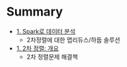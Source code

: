 # Summary

* [1. Spark로 데이터 분석](spark_intro.adoc)
   * 2차정렬에 대한 맵리듀스/하둡 솔루션
* [1. 2차 정렬: 개요](secondary_sort.adoc)
   * 2차 정렬문제 해결책

